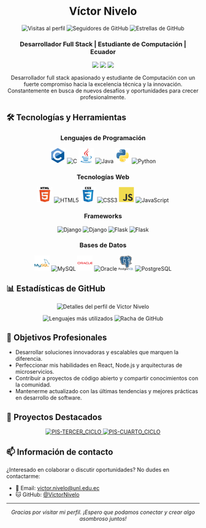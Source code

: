 <h1 align="center">Víctor Nivelo</h1>

<p align="center">
    <img src="https://komarev.com/ghpvc/?username=VictorNivelo&label=Visitas%20al%20perfil&color=0e75b6&style=flat"
        alt="Visitas al perfil" />
    <img src="https://img.shields.io/github/followers/VictorNivelo?label=Seguidores&style=social"
        alt="Seguidores de GitHub" />
    <img src="https://img.shields.io/github/stars/VictorNivelo?label=Estrellas&style=social"
        alt="Estrellas de GitHub" />
</p>

<h3 align="center">Desarrollador Full Stack | Estudiante de Computación | Ecuador</h3>

<p align="center">
    <a href="mailto:victor.nivelo@unl.edu.ec"><img
            src="https://img.shields.io/badge/Email-victor.nivelo%40unl.edu.ec-blue?style=flat-square&logo=gmail"></a>
    <a href="https://github.com/VictorNivelo"><img
            src="https://img.shields.io/badge/GitHub-VictorNivelo-black?style=flat-square&logo=github"></a>
    <a href="https://www.linkedin.com/in/victornivelo"><img
            src="https://img.shields.io/badge/LinkedIn-victornivelo-blue?style=flat-square&logo=linkedin"></a>
</p>



<p align="center">
    Desarrollador full stack apasionado y estudiante de Computación con un fuerte compromiso hacia la excelencia técnica
    y la innovación. Constantemente en busca de nuevos desafíos y oportunidades para crecer profesionalmente.
</p>

## 🛠️ Tecnologías y Herramientas

<h3 align="center">Lenguajes de Programación</h3>
<p align="center">
    <img src="https://raw.githubusercontent.com/devicons/devicon/master/icons/c/c-original.svg" alt="C" width="40"
        height="40" />
    <img src="https://img.shields.io/badge/C-00599C?style=for-the-badge&logo=c&logoColor=white" alt="C" />
    <img src="https://raw.githubusercontent.com/devicons/devicon/master/icons/java/java-original.svg" alt="Java"
        width="40" height="40" />
    <img src="https://img.shields.io/badge/Java-ED8B00?style=for-the-badge&logo=openjdk&logoColor=white" alt="Java" />
    <img src="https://raw.githubusercontent.com/devicons/devicon/master/icons/python/python-original.svg" alt="Python"
        width="40" height="40" />
    <img src="https://img.shields.io/badge/Python-3776AB?style=for-the-badge&logo=python&logoColor=white"
        alt="Python" />
</p>

<h3 align="center">Tecnologías Web</h3>
<p align="center">
    <img src="https://raw.githubusercontent.com/devicons/devicon/master/icons/html5/html5-original-wordmark.svg"
        alt="HTML5" width="40" height="40" />
    <img src="https://img.shields.io/badge/HTML5-E34F26?style=for-the-badge&logo=html5&logoColor=white" alt="HTML5" />
    <img src="https://raw.githubusercontent.com/devicons/devicon/master/icons/css3/css3-original-wordmark.svg"
        alt="CSS3" width="40" height="40" />
    <img src="https://img.shields.io/badge/CSS3-1572B6?style=for-the-badge&logo=css3&logoColor=white" alt="CSS3" />
    <img src="https://raw.githubusercontent.com/devicons/devicon/master/icons/javascript/javascript-original.svg"
        alt="JavaScript" width="40" height="40" />
    <img src="https://img.shields.io/badge/JavaScript-F7DF1E?style=for-the-badge&logo=javascript&logoColor=black"
        alt="JavaScript" />
</p>

<h3 align="center">Frameworks</h3>
<p align="center">
    <img src="https://cdn.worldvectorlogo.com/logos/django.svg" alt="Django" width="40" height="40" />
    <img src="https://img.shields.io/badge/Django-092E20?style=for-the-badge&logo=django&logoColor=white"
        alt="Django" />
    <img src="https://www.vectorlogo.zone/logos/pocoo_flask/pocoo_flask-icon.svg" alt="Flask" width="40" height="40" />
    <img src="https://img.shields.io/badge/Flask-000000?style=for-the-badge&logo=flask&logoColor=white" alt="Flask" />
</p>

<h3 align="center">Bases de Datos</h3>
<p align="center">
    <img src="https://raw.githubusercontent.com/devicons/devicon/master/icons/mysql/mysql-original-wordmark.svg"
        alt="MySQL" width="40" height="40" />
    <img src="https://img.shields.io/badge/MySQL-4479A1?style=for-the-badge&logo=mysql&logoColor=white" alt="MySQL" />
    <img src="https://raw.githubusercontent.com/devicons/devicon/master/icons/oracle/oracle-original.svg" alt="Oracle"
        width="40" height="40" />
    <img src="https://img.shields.io/badge/Oracle-F80000?style=for-the-badge&logo=oracle&logoColor=white"
        alt="Oracle" />
    <img src="https://raw.githubusercontent.com/devicons/devicon/master/icons/postgresql/postgresql-original-wordmark.svg"
        alt="PostgreSQL" width="40" height="40" />
    <img src="https://img.shields.io/badge/PostgreSQL-316192?style=for-the-badge&logo=postgresql&logoColor=white"
        alt="PostgreSQL" />
</p>

## 📊 Estadísticas de GitHub

<p align="center">
    <img src="https://github-profile-summary-cards.vercel.app/api/cards/profile-details?username=VictorNivelo&theme=nord_dark&locale=es"
        alt="Detalles del perfil de Víctor Nivelo" />
</p>

<p align="center">
    <img src="https://github-readme-stats.vercel.app/api/top-langs/?username=VictorNivelo&layout=compact&theme=nord&hide_border=true&locale=es"
        alt="Lenguajes más utilizados" />
    <img src="https://github-readme-streak-stats.herokuapp.com/?user=VictorNivelo&theme=nord&hide_border=true&locale=es"
        alt="Racha de GitHub" />
</p>

## 🎯 Objetivos Profesionales

- Desarrollar soluciones innovadoras y escalables que marquen la diferencia.
- Perfeccionar mis habilidades en React, Node.js y arquitecturas de microservicios.
- Contribuir a proyectos de código abierto y compartir conocimientos con la comunidad.
- Mantenerme actualizado con las últimas tendencias y mejores prácticas en desarrollo de software.

## 🌟 Proyectos Destacados

<p align="center">
    <a href="https://github.com/VictorNivelo/PIS-TERCER_CICLO">
        <img src="https://github-readme-stats.vercel.app/api/pin/?username=VictorNivelo&repo=PIS-TERCER_CICLO&theme=nord&locale=es"
            alt="PIS-TERCER_CICLO" />
    </a>
    <a href="https://github.com/VictorNivelo/PIS-CUARTO_CICLO">
        <img src="https://github-readme-stats.vercel.app/api/pin/?username=VictorNivelo&repo=PIS-CUARTO_CICLO&theme=nord&locale=es"
            alt="PIS-CUARTO_CICLO" />
    </a>
</p>

## 📫 Información de contacto

¿Interesado en colaborar o discutir oportunidades? No dudes en contactarme:

- 📧 Email: [victor.nivelo@unl.edu.ec](mailto:victor.nivelo@unl.edu.ec)
- 🐱 GitHub: [@VictorNivelo](https://github.com/VictorNivelo)
<!-- - 💼 LinkedIn: [victornivelo](https://www.linkedin.com/in/victornivelo) -->


---

<p align="center">
    <i>Gracias por visitar mi perfil. ¡Espero que podamos conectar y crear algo asombroso juntos!</i>
</p>